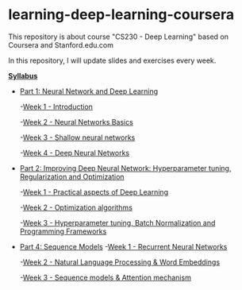 # learning-deep-learning-coursera

This repository is about course "CS230 - Deep Learning" based on Coursera and Stanford.edu.com

In this repository, I will update slides and exercises every week.

**[Syllabus](https://cs230.stanford.edu/syllabus/)**

- [Part 1: Neural Network and Deep Learning](https://github.com/dangnam739/learning-deep-learning-coursera/tree/master/Neural%20Networks%20and%20Deep%20Learning)

  -[Week 1 - Introduction](https://github.com/dangnam739/learning-deep-learning-coursera/tree/master/Neural%20Networks%20and%20Deep%20Learning/Week%201%20-%20Introduction)
  
  -[Week 2 - Neural Networks Basics](https://github.com/dangnam739/learning-deep-learning-coursera/tree/master/Neural%20Networks%20and%20Deep%20Learning/Week%202%20-%20Neural%20Networks%20Basics)
  
  -[Week 3 - Shallow neural networks](https://github.com/dangnam739/learning-deep-learning-coursera/tree/master/Neural%20Networks%20and%20Deep%20Learning/Week%203%20-%20Shallow%20neural%20networks)
  
  -[Week 4 - Deep Neural Networks](https://github.com/dangnam739/learning-deep-learning-coursera/tree/master/Neural%20Networks%20and%20Deep%20Learning/Week%204%20-%20Deep%20Neural%20Networks)
  
  
  
- [Part 2: Improving Deep Neural Network: Hyperparameter tuning, Regularization and Optimization](https://github.com/dangnam739/learning-deep-learning-coursera/tree/master/Improving%20Deep%20Neural%20Networks)

  -[Week 1 - Practical aspects of Deep Learning](https://github.com/dangnam739/learning-deep-learning-coursera/tree/master/Improving%20Deep%20Neural%20Networks/Week%201)
  
  -[Week 2 - Optimization algorithms](https://github.com/dangnam739/learning-deep-learning-coursera/tree/master/Improving%20Deep%20Neural%20Networks/Week%202)
  
  -[Week 3 - Hyperparameter tuning, Batch Normalization and Programming Frameworks](https://github.com/dangnam739/learning-deep-learning-coursera/tree/master/Improving%20Deep%20Neural%20Networks/Week%203)
  

- [Part 4: Sequence Models](https://github.com/dangnam739/learning-deep-learning-coursera/tree/master/Sequence%20Models)
  -[Week 1 - Recurrent Neural Networks](https://github.com/dangnam739/learning-deep-learning-coursera/tree/master/Sequence%20Models/Recurrent%20Neural%20Networks)
  
  -[Week 2 - Natural Language Processing & Word Embeddings](https://github.com/dangnam739/learning-deep-learning-coursera/tree/master/Sequence%20Models/Natural%20Language%20Processing%20%26%20Word%20Embeddings)
  
  -[Week 3 - Sequence models & Attention mechanism](https://github.com/dangnam739/learning-deep-learning-coursera/tree/master/Sequence%20Models/Sequence%20models%20%26%20Attention%20mechanism)
